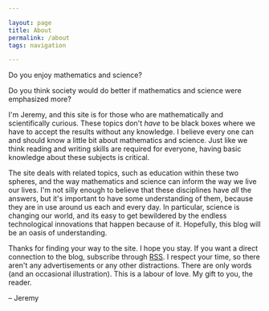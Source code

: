 ```yaml
---

layout: page
title: About
permalink: /about
tags: navigation

---
```


Do you enjoy mathematics and science?

Do you think society would do better if mathematics and science were emphasized more?

I'm Jeremy, and this site is for those who are mathematically and scientifically curious. These topics don't *have* to be black boxes where we have to accept the results without any knowledge. I believe every one can and should know a little bit about mathematics and science. Just like we think reading and writing skills are required for everyone, having basic knowledge about these subjects is critical.

The site deals with related topics, such as education within these two spheres, and the way mathematics and science can inform the way we live our lives. I'm not silly enough to believe that these disciplines have *all* the answers, but it's important to have some understanding of them, because they are in use around us each and every day. In particular, science is changing our world, and its easy to get bewildered by the endless technological innovations that happen because of it. Hopefully, this blog will be an oasis of understanding.

Thanks for finding your way to the site. I hope you stay. If you want a direct connection to the blog, subscribe through [RSS](https://jeremycote.me/feed.xml). I respect your time, so there aren't any advertisements or any other distractions. There are only words (and an occasional illustration). This is a labour of love. My gift to you, the reader.

&#8211; Jeremy
